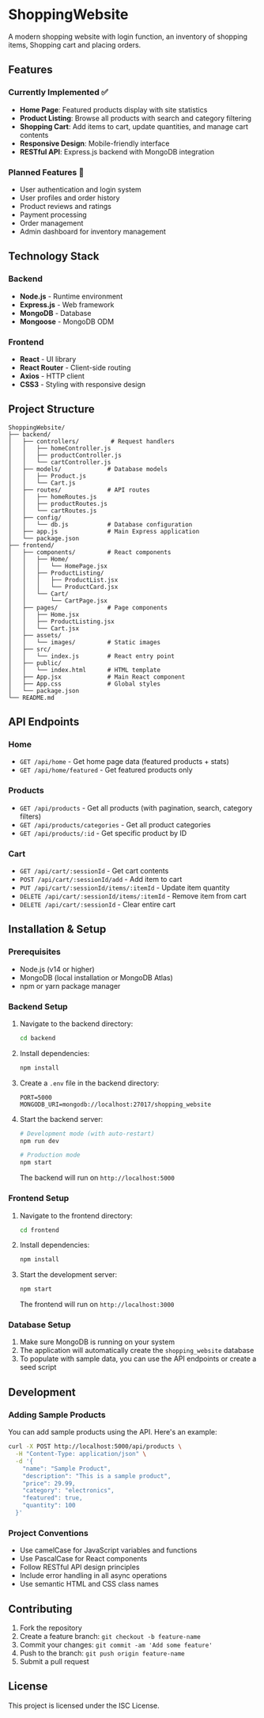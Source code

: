 # ShoppingWebsite

A modern shopping website with login function, an inventory of shopping items, Shopping cart and placing orders.

## Features

### Currently Implemented ✅
- **Home Page**: Featured products display with site statistics
- **Product Listing**: Browse all products with search and category filtering
- **Shopping Cart**: Add items to cart, update quantities, and manage cart contents
- **Responsive Design**: Mobile-friendly interface
- **RESTful API**: Express.js backend with MongoDB integration

### Planned Features 🚧
- User authentication and login system
- User profiles and order history
- Product reviews and ratings
- Payment processing
- Order management
- Admin dashboard for inventory management

## Technology Stack

### Backend
- **Node.js** - Runtime environment
- **Express.js** - Web framework
- **MongoDB** - Database
- **Mongoose** - MongoDB ODM

### Frontend
- **React** - UI library
- **React Router** - Client-side routing
- **Axios** - HTTP client
- **CSS3** - Styling with responsive design

## Project Structure

```
ShoppingWebsite/
├── backend/
│   ├── controllers/         # Request handlers
│   │   ├── homeController.js
│   │   ├── productController.js
│   │   └── cartController.js
│   ├── models/             # Database models
│   │   ├── Product.js
│   │   └── Cart.js
│   ├── routes/             # API routes
│   │   ├── homeRoutes.js
│   │   ├── productRoutes.js
│   │   └── cartRoutes.js
│   ├── config/
│   │   └── db.js           # Database configuration
│   ├── app.js              # Main Express application
│   └── package.json
├── frontend/
│   ├── components/         # React components
│   │   ├── Home/
│   │   │   └── HomePage.jsx
│   │   ├── ProductListing/
│   │   │   ├── ProductList.jsx
│   │   │   └── ProductCard.jsx
│   │   └── Cart/
│   │       └── CartPage.jsx
│   ├── pages/              # Page components
│   │   ├── Home.jsx
│   │   ├── ProductListing.jsx
│   │   └── Cart.jsx
│   ├── assets/
│   │   └── images/         # Static images
│   ├── src/
│   │   └── index.js        # React entry point
│   ├── public/
│   │   └── index.html      # HTML template
│   ├── App.jsx             # Main React component
│   ├── App.css             # Global styles
│   └── package.json
└── README.md
```

## API Endpoints

### Home
- `GET /api/home` - Get home page data (featured products + stats)
- `GET /api/home/featured` - Get featured products only

### Products
- `GET /api/products` - Get all products (with pagination, search, category filters)
- `GET /api/products/categories` - Get all product categories
- `GET /api/products/:id` - Get specific product by ID

### Cart
- `GET /api/cart/:sessionId` - Get cart contents
- `POST /api/cart/:sessionId/add` - Add item to cart
- `PUT /api/cart/:sessionId/items/:itemId` - Update item quantity
- `DELETE /api/cart/:sessionId/items/:itemId` - Remove item from cart
- `DELETE /api/cart/:sessionId` - Clear entire cart

## Installation & Setup

### Prerequisites
- Node.js (v14 or higher)
- MongoDB (local installation or MongoDB Atlas)
- npm or yarn package manager

### Backend Setup

1. Navigate to the backend directory:
   ```bash
   cd backend
   ```

2. Install dependencies:
   ```bash
   npm install
   ```

3. Create a `.env` file in the backend directory:
   ```env
   PORT=5000
   MONGODB_URI=mongodb://localhost:27017/shopping_website
   ```

4. Start the backend server:
   ```bash
   # Development mode (with auto-restart)
   npm run dev
   
   # Production mode
   npm start
   ```

   The backend will run on `http://localhost:5000`

### Frontend Setup

1. Navigate to the frontend directory:
   ```bash
   cd frontend
   ```

2. Install dependencies:
   ```bash
   npm install
   ```

3. Start the development server:
   ```bash
   npm start
   ```

   The frontend will run on `http://localhost:3000`

### Database Setup

1. Make sure MongoDB is running on your system
2. The application will automatically create the `shopping_website` database
3. To populate with sample data, you can use the API endpoints or create a seed script

## Development

### Adding Sample Products

You can add sample products using the API. Here's an example:

```bash
curl -X POST http://localhost:5000/api/products \
  -H "Content-Type: application/json" \
  -d '{
    "name": "Sample Product",
    "description": "This is a sample product",
    "price": 29.99,
    "category": "electronics",
    "featured": true,
    "quantity": 100
  }'
```

### Project Conventions

- Use camelCase for JavaScript variables and functions
- Use PascalCase for React components
- Follow RESTful API design principles
- Include error handling in all async operations
- Use semantic HTML and CSS class names

## Contributing

1. Fork the repository
2. Create a feature branch: `git checkout -b feature-name`
3. Commit your changes: `git commit -am 'Add some feature'`
4. Push to the branch: `git push origin feature-name`
5. Submit a pull request

## License

This project is licensed under the ISC License.
